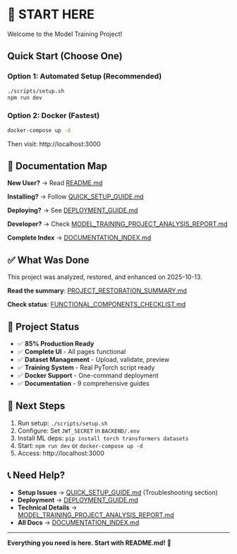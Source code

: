 # 🚀 START HERE

Welcome to the Model Training Project!

## Quick Start (Choose One)

### Option 1: Automated Setup (Recommended)
```bash
./scripts/setup.sh
npm run dev
```

### Option 2: Docker (Fastest)
```bash
docker-compose up -d
```

Then visit: http://localhost:3000

## 📖 Documentation Map

**New User?** → Read [README.md](README.md)

**Installing?** → Follow [QUICK_SETUP_GUIDE.md](QUICK_SETUP_GUIDE.md)

**Deploying?** → See [DEPLOYMENT_GUIDE.md](DEPLOYMENT_GUIDE.md)

**Developer?** → Check [MODEL_TRAINING_PROJECT_ANALYSIS_REPORT.md](MODEL_TRAINING_PROJECT_ANALYSIS_REPORT.md)

**Complete Index** → [DOCUMENTATION_INDEX.md](DOCUMENTATION_INDEX.md)

## ✅ What Was Done

This project was analyzed, restored, and enhanced on 2025-10-13.

**Read the summary**: [PROJECT_RESTORATION_SUMMARY.md](PROJECT_RESTORATION_SUMMARY.md)

**Check status**: [FUNCTIONAL_COMPONENTS_CHECKLIST.md](FUNCTIONAL_COMPONENTS_CHECKLIST.md)

## 🎯 Project Status

- ✅ **85% Production Ready**
- ✅ **Complete UI** - All pages functional
- ✅ **Dataset Management** - Upload, validate, preview
- ✅ **Training System** - Real PyTorch script ready
- ✅ **Docker Support** - One-command deployment
- ✅ **Documentation** - 9 comprehensive guides

## 🚦 Next Steps

1. Run setup: `./scripts/setup.sh`
2. Configure: Set `JWT_SECRET` in `BACKEND/.env`
3. Install ML deps: `pip install torch transformers datasets`
4. Start: `npm run dev` or `docker-compose up -d`
5. Access: http://localhost:3000

## 📞 Need Help?

- **Setup Issues** → [QUICK_SETUP_GUIDE.md](QUICK_SETUP_GUIDE.md) (Troubleshooting section)
- **Deployment** → [DEPLOYMENT_GUIDE.md](DEPLOYMENT_GUIDE.md)
- **Technical Details** → [MODEL_TRAINING_PROJECT_ANALYSIS_REPORT.md](MODEL_TRAINING_PROJECT_ANALYSIS_REPORT.md)
- **All Docs** → [DOCUMENTATION_INDEX.md](DOCUMENTATION_INDEX.md)

---

**Everything you need is here. Start with README.md!** 🚀
